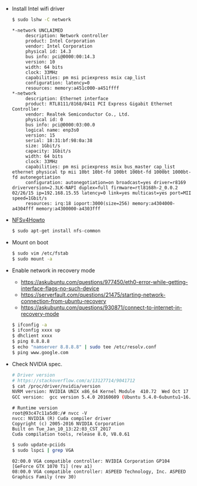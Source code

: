 - Install Intel wifi driver

  ```bash
  $ sudo lshw -C network
  ```
  
  ```
  *-network UNCLAIMED
       description: Network controller
       product: Intel Corporation
       vendor: Intel Corporation
       physical id: 14.3
       bus info: pci@0000:00:14.3
       version: 10
       width: 64 bits
       clock: 33MHz
       capabilities: pm msi pciexpress msix cap_list
       configuration: latency=0
       resources: memory:a451c000-a451ffff
  *-network
       description: Ethernet interface
       product: RTL8111/8168/8411 PCI Express Gigabit Ethernet Controller
       vendor: Realtek Semiconductor Co., Ltd.
       physical id: 0
       bus info: pci@0000:03:00.0
       logical name: enp3s0
       version: 15
       serial: 18:31:bf:98:0a:38
       size: 1Gbit/s
       capacity: 1Gbit/s
       width: 64 bits
       clock: 33MHz
       capabilities: pm msi pciexpress msix bus_master cap_list ethernet physical tp mii 10bt 10bt-fd 100bt 100bt-fd 1000bt 1000bt-fd autonegotiation
       configuration: autonegotiation=on broadcast=yes driver=r8169 driverversion=2.3LK-NAPI duplex=full firmware=rtl8168h-2_0.0.2 02/26/15 ip=192.168.15.55 latency=0 link=yes multicast=yes port=MII speed=1Gbit/s
       resources: irq:18 ioport:3000(size=256) memory:a4304000-a4304fff memory:a4300000-a4303fff
   ```


- [NFSv4Howto](https://help.ubuntu.com/community/NFSv4Howto)
  
  ```bash
  $ sudo apt-get install nfs-common
  ```

- Mount on boot

  ```bash
  $ sudo vim /etc/fstab
  $ sudo mount -a
  ```
- Enable network in recovery mode

  - https://askubuntu.com/questions/977450/eth0-error-while-getting-interface-flags-no-such-device
  - https://serverfault.com/questions/21475/starting-network-connection-from-ubuntu-recovery
  - https://askubuntu.com/questions/930871/connect-to-internet-in-recovery-mode

  ```bash
  $ ifconfig -a
  $ ifconfig xxxx up
  $ dhclient xxxx
  $ ping 8.8.8.8
  $ echo "namserver 8.8.8.8" | sudo tee /etc/resolv.conf
  $ ping www.google.com
  ```
- Check NVIDIA spec.
  
  ```bash
  # Driver version
  # https://stackoverflow.com/a/13127714/9041712
  $ cat /proc/driver/nvidia/version
  NVRM version: NVIDIA UNIX x86_64 Kernel Module  410.72  Wed Oct 17 20:08:45 CDT 2018
  GCC version:  gcc version 5.4.0 20160609 (Ubuntu 5.4.0-6ubuntu1~16.04.10)
  ```

  ```
  # Runtime version
  root@93c47c11a5d0:/# nvcc -V
  nvcc: NVIDIA (R) Cuda compiler driver
  Copyright (c) 2005-2016 NVIDIA Corporation
  Built on Tue_Jan_10_13:22:03_CST_2017
  Cuda compilation tools, release 8.0, V8.0.61
  ```

  ```bash
  $ sudo update-pciids
  $ sudo lspci | grep VGA
  ```
  
  ```
  02:00.0 VGA compatible controller: NVIDIA Corporation GP104 [GeForce GTX 1070 Ti] (rev a1)
  08:00.0 VGA compatible controller: ASPEED Technology, Inc. ASPEED Graphics Family (rev 30)
  ```
